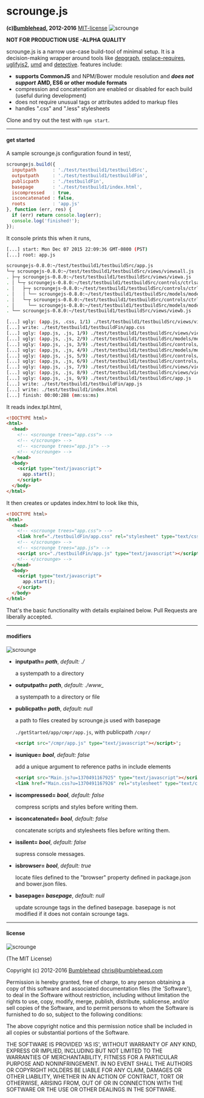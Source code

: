 scrounge.js
===========
**(c)[Bumblehead][0], 2012-2016** [MIT-license](#license)
![scrounge](https://github.com/iambumblehead/scroungejs/raw/master/img/hand3.png)

__NOT FOR PRODUCTION USE -ALPHA QUALITY__

scrounge.js is a narrow use-case build-tool of minimal setup. It is a decision-making wrapper around tools like [depgraph][1], [replace-requires][2], [uglifyjs2][3], [umd][4] and [detective][5]. features include:

 * **supports CommonJS** and NPM/Bower module resolution and _**does not support**_ **AMD, ES6 or other module formats**
 * compression and concatenation are enabled or disabled for each build (useful during development)
 * does not require unusual tags or attributes added to markup files
 * handles ".css" and ".less" stylesheets

Clone and try out the test with `npm start`.

[0]: http://www.bumblehead.com                                     "bumblehead"
[1]: https://github.com/iambumblehead/depgraph                       "depgraph"
[2]: https://github.com/bendrucker/replace-requires          "replace-requires"
[3]: http://github.com/mishoo/UglifyJS2                             "uglifyjs2"
[4]: https://github.com/ForbesLindesay/umd                                "umd"
[5]: https://github.com/substack/node-detective                "node-detective"

---------------------------------------------------------
#### <a id="get-started"></a>get started

A sample scrounge.js configuration found in test/,

```javascript
scroungejs.build({
  inputpath      : './test/testbuild1/testbuildSrc',
  outputpath     : './test/testbuild1/testbuildFin',
  publicpath     : './testbuildFin',
  basepage       : './test/testbuild1/index.html',
  iscompressed   : true,
  isconcatenated : false,
  roots          : 'app.js'
}, function (err, res) {
  if (err) return console.log(err);
  console.log('finished!');
});
```

It console prints this when it runs,

```bash
[...] start: Mon Dec 07 2015 22:09:36 GMT-0800 (PST)
[...] root: app.js

scroungejs-0.8.0:~/test/testbuild1/testbuildSrc/app.js
└─┬ scroungejs-0.8.0:~/test/testbuild1/testbuildSrc/views/viewsall.js
. ├─┬ scroungejs-0.8.0:~/test/testbuild1/testbuildSrc/views/viewa.js
. │ └─┬ scroungejs-0.8.0:~/test/testbuild1/testbuildSrc/controls/ctrlsall.js
. │   ├─┬ scroungejs-0.8.0:~/test/testbuild1/testbuildSrc/controls/ctrla.js
. │   │ └── scroungejs-0.8.0:~/test/testbuild1/testbuildSrc/models/modela.js
. │   └─┬ scroungejs-0.8.0:~/test/testbuild1/testbuildSrc/controls/ctrlb.js
. │     └── scroungejs-0.8.0:~/test/testbuild1/testbuildSrc/models/modelb.js
. └── scroungejs-0.8.0:~/test/testbuild1/testbuildSrc/views/viewb.js

[...] ugly: (app.js, .css, 1/1) ./test/testbuild1/testbuildSrc/views/viewa.css
[...] write: ./test/testbuild1/testbuildFin/app.css
[...] ugly: (app.js, .js, 1/9) ./test/testbuild1/testbuildSrc/views/viewb.js
[...] ugly: (app.js, .js, 2/9) ./test/testbuild1/testbuildSrc/models/modelb.js
[...] ugly: (app.js, .js, 3/9) ./test/testbuild1/testbuildSrc/controls/ctrlb.js
[...] ugly: (app.js, .js, 4/9) ./test/testbuild1/testbuildSrc/models/modela.js
[...] ugly: (app.js, .js, 5/9) ./test/testbuild1/testbuildSrc/controls/ctrla.js
[...] ugly: (app.js, .js, 6/9) ./test/testbuild1/testbuildSrc/controls/ctrlsall.js
[...] ugly: (app.js, .js, 7/9) ./test/testbuild1/testbuildSrc/views/viewa.js
[...] ugly: (app.js, .js, 8/9) ./test/testbuild1/testbuildSrc/views/viewsall.js
[...] ugly: (app.js, .js, 9/9) ./test/testbuild1/testbuildSrc/app.js
[...] write: ./test/testbuild1/testbuildFin/app.js
[...] write: ./test/testbuild1/index.html
[...] finish: 00:00:288 (mm:ss:ms)
```

It reads index.tpl.html,

```html
<!DOCTYPE html>
<html>
  <head>
    <!-- <scrounge trees="app.css"> -->
    <!-- </scrounge> -->
    <!-- <scrounge trees="app.js"> -->
    <!-- </scrounge> -->
  </head>
  <body>
    <script type="text/javascript">
      app.start();
    </script>
  </body>
</html>
```

It then creates or updates index.html to look like this,

```html
<!DOCTYPE html>
<html>
  <head>
    <!-- <scrounge trees="app.css"> -->
    <link href="./testbuildFin/app.css" rel="stylesheet" type="text/css">
    <!-- </scrounge> -->
    <!-- <scrounge trees="app.js"> -->
    <script src="./testbuildFin/app.js" type="text/javascript"></script>
    <!-- </scrounge> -->
  </head>
  <body>
    <script type="text/javascript">
      app.start();
    </script>
  </body>
</html>
```

That's the basic functionality with details explained below. Pull Requests are liberally accepted.

---------------------------------------------------------
#### <a id="modifiers"></a>modifiers

![scrounge](https://github.com/iambumblehead/scroungejs/raw/master/img/hand10.png)

 - **inputpath= _path_**, _default: ./_
   
   a systempath to a directory

 - **outputpath= _path_**, _default: ./www\__
 
   a systempath to a directory or file
   
 - **publicpath= _path_**, _default: null_
   
   a path to files created by scrounge.js used with basepage 

   `./getStarted/app/cmpr/app.js`, with publicpath `/cmpr/`

   ```html
   <script src="/cmpr/app.js" type="text/javascript"></script>';
   ```

 - **isunique= _bool_**, _default: false_

   add a unique argument to reference paths in include elements
   
   ```html
   <script src="Main.js?u=1370491167925" type="text/javascript"></script>';
   <link href="Main.css?u=1370491167926" rel="stylesheet" type="text/css">
   ```

 - **iscompressed= _bool_**, _default: false_

   compress scripts and styles before writing them.

 - **isconcatenated= _bool_**, _default: false_

   concatenate scripts and stylesheets files before writing them.

 - **issilent= _bool_**, _default: false_

   supress console messages.

 - **isbrowser= _bool_**, _default: true_

   locate files defined to the "browser" property defined in package.json and bower.json files.
   
 - **basepage= _basepage_**, _default: null_
   
   update scrounge tags in the defined basepage. basepage is not modified if it does not contain scrounge tags.


---------------------------------------------------------
#### <a id="license"></a>license

 ![scrounge](https://github.com/iambumblehead/scroungejs/raw/master/img/hand.png) 

(The MIT License)

Copyright (c) 2012-2016 [Bumblehead][0] <chris@bumblehead.com>

Permission is hereby granted, free of charge, to any person obtaining a copy of this software and associated documentation files (the 'Software'), to deal in the Software without restriction, including without limitation the rights to use, copy, modify, merge, publish, distribute, sublicense, and/or sell copies of the Software, and to permit persons to whom the Software is furnished to do so, subject to the following conditions:

The above copyright notice and this permission notice shall be included in all copies or substantial portions of the Software.

THE SOFTWARE IS PROVIDED 'AS IS', WITHOUT WARRANTY OF ANY KIND, EXPRESS OR IMPLIED, INCLUDING BUT NOT LIMITED TO THE WARRANTIES OF MERCHANTABILITY, FITNESS FOR A PARTICULAR PURPOSE AND NONINFRINGEMENT. IN NO EVENT SHALL THE AUTHORS OR COPYRIGHT HOLDERS BE LIABLE FOR ANY CLAIM, DAMAGES OR OTHER LIABILITY, WHETHER IN AN ACTION OF CONTRACT, TORT OR OTHERWISE, ARISING FROM, OUT OF OR IN CONNECTION WITH THE SOFTWARE OR THE USE OR OTHER DEALINGS IN THE SOFTWARE.

